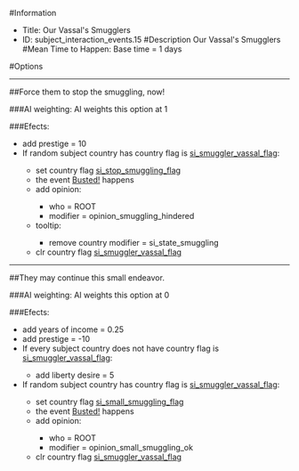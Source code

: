 #Information
 - Title: Our Vassal's Smugglers
 - ID: subject_interaction_events.15
#Description
Our Vassal's Smugglers
#Mean Time to Happen:
Base time = 1 days

#Options

___
##Force them to stop the smuggling, now!

###AI weighting:
AI weights this option at 1


###Efects:<ul><li>add prestige = 10</li><li>If random subject country has country flag is [si_smuggler_vassal_flag](../flags/si_smuggler_vassal_flag.md):</li><ul><li>set country flag [si_stop_smuggling_flag](../flags/si_stop_smuggling_flag.md)</li><li>the event [Busted!](../events/busted.md) happens</li><li>add opinion:</li><ul><li>who = ROOT</li><li>modifier = opinion_smuggling_hindered</li></ul><li>tooltip:</li><ul><li>remove country modifier = si_state_smuggling</li></ul><li>clr country flag [si_smuggler_vassal_flag](../flags/si_smuggler_vassal_flag.md)</li></ul></ul>

___
##They may continue this small endeavor.

###AI weighting:
AI weights this option at 0


###Efects:<ul><li>add years of income = 0.25</li><li>add prestige = -10</li><li>If every subject country does not have country flag is [si_smuggler_vassal_flag](../flags/si_smuggler_vassal_flag.md):</li><ul><li>add liberty desire = 5</li></ul><li>If random subject country has country flag is [si_smuggler_vassal_flag](../flags/si_smuggler_vassal_flag.md):</li><ul><li>set country flag [si_small_smuggling_flag](../flags/si_small_smuggling_flag.md)</li><li>the event [Busted!](../events/busted.md) happens</li><li>add opinion:</li><ul><li>who = ROOT</li><li>modifier = opinion_small_smuggling_ok</li></ul><li>clr country flag [si_smuggler_vassal_flag](../flags/si_smuggler_vassal_flag.md)</li></ul></ul>
